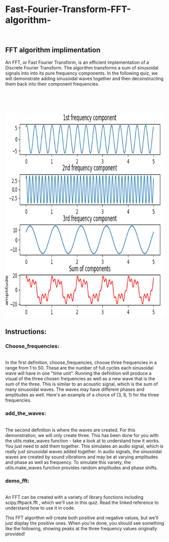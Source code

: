 # Fast-Fourier-Transform-FFT-algorithm-
<br/>

## FFT algorithm implimentation

   An FFT, or Fast Fourier Transform, is an efficient implementation of a Discrete Fourier Transform. The algorithm transforms a sum of sinusoidal signals into into its pure frequency components. In the following quiz, we will demonstrate adding sinusoidal waves together and then deconstructing them back into their component frequencies.
   
<br/><br/><br/>


<img src="sum-of-components.png" height=650 width=900 >
<br/>

## Instructions:

### Choose_frequencies:
<br/>
                 In the first definition, choose_frequencies, choose three frequencies in a range from 1 to 50. These are the number of full cycles each sinusoidal wave will have in one "time unit". Running the definition will produce a visual of the three chosen frequencies as well as a new wave that is the sum of the three. This is similar to an acoustic signal, which is the sum of many sinusoidal waves. The waves may have different phases and amplitudes as well. Here's an example of a choice of (3, 8, 1) for the three frequencies.
<br/>

### add_the_waves:
<br/>
                 The second definition is where the waves are created. For this demonstration, we will only create three. This has been done for you with the utils.make_waves function - take a look at to understand how it works. You just need to add them together. This simulates an audio signal, which is really just sinusoidal waves added together. In audio signals, the sinusoidal waves are created by sound vibrations and may be at varying amplitudes and phase as well as frequency. To simulate this variety, the utils.make_waves function provides random amplitudes and phase shifts.

<br/>

### demo_fft:
<br/>
               An FFT can be created with a variety of library functions including scipy.fftpack.fft , which we'll use in this quiz. Read the linked reference to understand how to use it in code.<br/>

This FFT algorithm will create both positive and negative values, but we'll just display the positive ones. When you're done, you should see something like the following, showing peaks at the three frequency values originally provided!

<br/>
